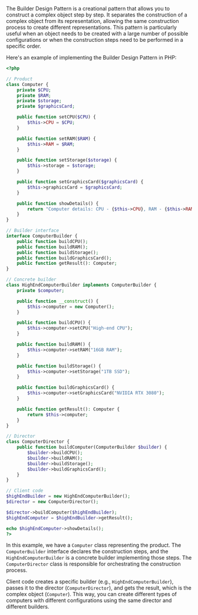 The Builder Design Pattern is a creational pattern that allows you to construct a complex object step by step. It separates the construction of a complex object from its representation, allowing the same construction process to create different representations. This pattern is particularly useful when an object needs to be created with a large number of possible configurations or when the construction steps need to be performed in a specific order.

Here's an example of implementing the Builder Design Pattern in PHP:

```php
<?php

// Product
class Computer {
    private $CPU;
    private $RAM;
    private $storage;
    private $graphicsCard;

    public function setCPU($CPU) {
        $this->CPU = $CPU;
    }

    public function setRAM($RAM) {
        $this->RAM = $RAM;
    }

    public function setStorage($storage) {
        $this->storage = $storage;
    }

    public function setGraphicsCard($graphicsCard) {
        $this->graphicsCard = $graphicsCard;
    }

    public function showDetails() {
        return "Computer details: CPU - {$this->CPU}, RAM - {$this->RAM}, Storage - {$this->storage}, Graphics Card - {$this->graphicsCard}";
    }
}

// Builder interface
interface ComputerBuilder {
    public function buildCPU();
    public function buildRAM();
    public function buildStorage();
    public function buildGraphicsCard();
    public function getResult(): Computer;
}

// Concrete builder
class HighEndComputerBuilder implements ComputerBuilder {
    private $computer;

    public function __construct() {
        $this->computer = new Computer();
    }

    public function buildCPU() {
        $this->computer->setCPU("High-end CPU");
    }

    public function buildRAM() {
        $this->computer->setRAM("16GB RAM");
    }

    public function buildStorage() {
        $this->computer->setStorage("1TB SSD");
    }

    public function buildGraphicsCard() {
        $this->computer->setGraphicsCard("NVIDIA RTX 3080");
    }

    public function getResult(): Computer {
        return $this->computer;
    }
}

// Director
class ComputerDirector {
    public function buildComputer(ComputerBuilder $builder) {
        $builder->buildCPU();
        $builder->buildRAM();
        $builder->buildStorage();
        $builder->buildGraphicsCard();
    }
}

// Client code
$highEndBuilder = new HighEndComputerBuilder();
$director = new ComputerDirector();

$director->buildComputer($highEndBuilder);
$highEndComputer = $highEndBuilder->getResult();

echo $highEndComputer->showDetails();
?>
```

In this example, we have a `Computer` class representing the product. The `ComputerBuilder` interface declares the construction steps, and the `HighEndComputerBuilder` is a concrete builder implementing those steps. The `ComputerDirector` class is responsible for orchestrating the construction process.

Client code creates a specific builder (e.g., `HighEndComputerBuilder`), passes it to the director (`ComputerDirector`), and gets the result, which is the complex object (`Computer`). This way, you can create different types of computers with different configurations using the same director and different builders.